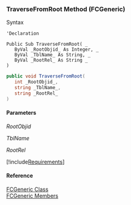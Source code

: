 ﻿### TraverseFromRoot Method (FCGeneric)

Syntax

```vbnet
'Declaration

Public Sub TraverseFromRoot( _
   ByVal _RootObjid_ As Integer, _
   ByVal _TblName_ As String, _
   ByVal _RootRel_ As String _
) 
```

```csharp
public void TraverseFromRoot( 
   int _RootObjid_,
   string _TblName_,
   string _RootRel_
)
```

#### Parameters

_RootObjid_

_TblName_

_RootRel_

[!include[Requirements](../partials/requirements.md)]

#### Reference

[FCGeneric Class](FChoice.Foundation.Clarify.Compatibility~FChoice.Foundation.Clarify.Compatibility.FCGeneric.md)  
[FCGeneric Members](FChoice.Foundation.Clarify.Compatibility~FChoice.Foundation.Clarify.Compatibility.FCGeneric_members.md)